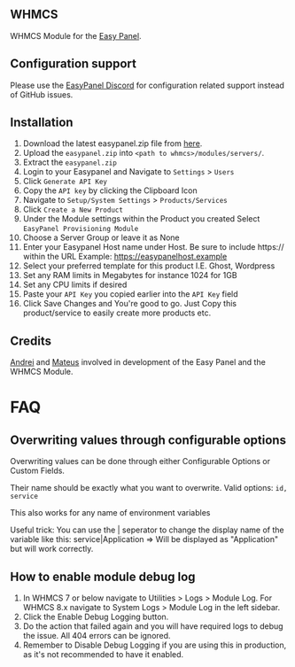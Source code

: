 ## WHMCS

WHMCS Module for the [Easy Panel](https://github.com/easypanel-io).


## Configuration support

Please use the [EasyPanel Discord](https://discord.gg/SARw8nbpnZ) for configuration related support instead of GitHub issues.


## Installation


1. Download the latest easypanel.zip file from [here](https://github.com/easypanel-io/whmcs-plugin/releases/latest).
2. Upload the ``easypanel.zip`` into ``<path to whmcs>/modules/servers/``.
3. Extract the ``easypanel.zip``
4. Login to your Easypanel and Navigate to ``Settings`` > ``Users``
5. Click ``Generate API Key``
6. Copy the ``API key`` by clicking the Clipboard Icon
7. Navigate to ``Setup/System Settings`` > ``Products/Services``
8. Click ``Create a New Product``
9. Under the Module settings within the Product you created Select ``EasyPanel Provisioning Module``
10. Choose a Server Group or leave it as None
11. Enter your Easypanel Host name under Host. Be sure to include https:// within the URL Example: https://easypanelhost.example
12. Select your preferred template for this product I.E. Ghost, Wordpress
13. Set any RAM limits in Megabytes for instance 1024 for 1GB
14. Set any CPU limits if desired
15. Paste your ``API Key`` you copied earlier into the ``API Key`` field
16. Click Save Changes and You're good to go. Just Copy this product/service to easily create more products etc.

## Credits

[Andrei](https://github.com/deiucanta) and [Mateus](https://github.com/mateuslacorte) involved in development of the Easy Panel and the WHMCS Module.


# FAQ

## Overwriting values through configurable options

Overwriting values can be done through either Configurable Options or Custom Fields.

Their name should be exactly what you want to overwrite.
Valid options: ``id, service``

This also works for any name of environment variables

Useful trick: You can use the | seperator to change the display name of the variable like this:
service|Application => Will be displayed as "Application" but will work correctly.



## How to enable module debug log

1. In WHMCS 7 or below navigate to Utilities > Logs > Module Log. For WHMCS 8.x navigate to System Logs > Module Log in the left sidebar.
2. Click the Enable Debug Logging button.
3. Do the action that failed again and you will have required logs to debug the issue. All 404 errors can be ignored.
4. Remember to Disable Debug Logging if you are using this in production, as it's not recommended to have it enabled.
